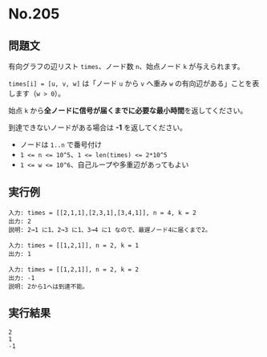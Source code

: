 # No.205

## 問題文

有向グラフの辺リスト `times`、ノード数 `n`、始点ノード `k` が与えられます。

`times[i] = [u, v, w]` は「ノード `u` から `v` へ重み `w` の有向辺がある」ことを表します（`w > 0`）。

始点 `k` から**全ノードに信号が届くまでに必要な最小時間**を返してください。

到達できないノードがある場合は **-1** を返してください。

* ノードは `1..n` で番号付け
* `1 <= n <= 10^5`、`1 <= len(times) <= 2*10^5`
* `1 <= w <= 10^6`、自己ループや多重辺があってもよい

## 実行例

```
入力: times = [[2,1,1],[2,3,1],[3,4,1]], n = 4, k = 2
出力: 2
説明: 2→1 に1、2→3 に1、3→4 に1 なので、最遅ノード4に届くまで2。

入力: times = [[1,2,1]], n = 2, k = 1
出力: 1

入力: times = [[1,2,1]], n = 2, k = 2
出力: -1
説明: 2から1へは到達不能。
```

## 実行結果

```
2
1
-1
```
